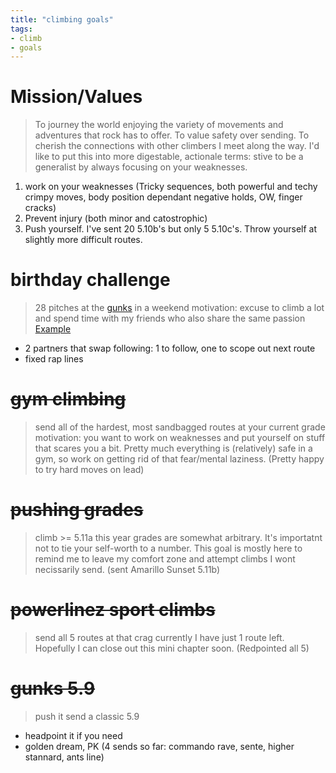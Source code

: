 ```yaml
---
title: "climbing goals"
tags:
- climb
- goals
---
```


# Mission/Values
> To journey the world enjoying the variety of movements and adventures that rock has to offer.
> To value safety over sending.
> To cherish the connections with other climbers I meet along the way.
I'd like to put this into more digestable, actionale terms: stive to be a generalist by always focusing on your weaknesses.
1. work on your weaknesses (Tricky sequences, both powerful and techy crimpy moves, body position dependant negative holds, OW, finger cracks)
2. Prevent injury (both minor and catostrophic)
3. Push yourself.  I've sent 20 5.10b's but only 5 5.10c's.  Throw yourself at slightly more difficult routes.


# birthday challenge
> 28 pitches at the [gunks](climb/gunks) in a weekend
motivation: excuse to climb a lot and spend time with my friends who also share the same passion
[Example](https://www.mountainproject.com/forum/topic/111868034/gunks-birthday-challenge)
- 2 partners that swap following: 1 to follow, one to scope out next route
- fixed rap lines

# ~~gym climbing~~
> send all of the hardest, most sandbagged routes at your current grade
motivation: you want to work on weaknesses and put yourself on stuff that scares you a bit.  Pretty much everything is (relatively) safe in a gym, so work on getting rid of that fear/mental laziness.
(Pretty happy to try hard moves on lead)

# ~~pushing grades~~
> climb >= 5.11a this year
grades are somewhat arbitrary.  It's importatnt not to tie your self-worth to a number.  This goal is mostly here to remind me to leave my comfort zone and attempt climbs I wont necissarily send.
(sent Amarillo Sunset 5.11b)

# ~~powerlinez sport climbs~~
> send all 5 routes at that crag
currently I have just 1 route left.  Hopefully I can close out this mini chapter soon.
(Redpointed all 5)

# ~~gunks 5.9~~
> push it
send a classic 5.9
- headpoint it if you need
- golden dream, PK
(4 sends so far:  commando rave, sente, higher stannard, ants line)
